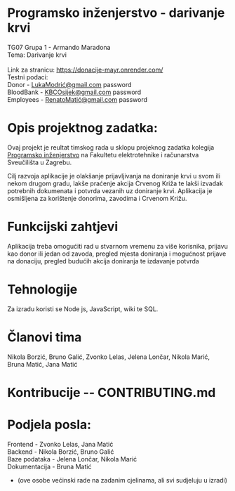 # Programsko inženjerstvo - darivanje krvi
TG07 Grupa 1 - Armando Maradona <br>
Tema: Darivanje krvi <br><br>
Link za stranicu: https://donacije-mayr.onrender.com/<br>
Testni podaci: <br>
Donor - LukaModrić@gmail.com password<br>
BloodBank - KBCOsijek@gmail.com password<br>
Employees - RenatoMatić@gmail.com password<br>

# Opis projektnog zadatka:
Ovaj projekt je reultat timskog rada u sklopu projeknog zadatka kolegija [Programsko inženjerstvo](https://www.fer.unizg.hr/predmet/proinz) na Fakultetu elektrotehnike i računarstva Sveučilišta u Zagrebu.

Cilj razvoja aplikacije je olakšanje prijavljivanja na doniranje krvi u svom ili nekom drugom gradu,
lakše praćenje akcija Crvenog Križa te lakši izvadak potrebnih dokumenata i potvrda vezanih uz doniranje krvi.
Aplikacija je osmišljena za korištenje donorima, zavodima i Crvenom Križu. <br>

# Funkcijski zahtjevi
Aplikacija treba omogućiti rad u stvarnom vremenu za više korisnika, prijavu kao donor ili jedan od zavoda, pregled mjesta doniranja i mogućnost prijave na donaciju, pregled budućih akcija doniranja te izdavanje potvrda 

# Tehnologije
Za izradu koristi se Node js, JavaScript, wiki te SQL. <br>

# Članovi tima
Nikola Borzić,
Bruno Galić,
Zvonko Lelas,
Jelena Lončar,
Nikola Marić,
Bruna Matić,
Jana Matić

# Kontribucije -- CONTRIBUTING.md 

# Podjela posla:
Frontend - Zvonko Lelas, Jana Matić <br>
Backend - Nikola Borzić, Bruno Galić <br>
Baze podataka - Jelena Lončar, Nikola Marić <br>
Dokumentacija - Bruna Matić <br>

- (ove osobe većinski rade na zadanim cjelinama, ali svi sudjeluju u izradi)
